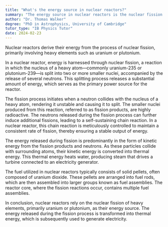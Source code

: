 ```yaml
---
title: "What's the energy source in nuclear reactors?"
summary: "The energy source in nuclear reactors is the nuclear fission of heavy elements, primarily uranium or plutonium."
author: "Dr. Thomas Walker"
degree: "PhD in Astrophysics, University of Cambridge"
tutor_type: "IB Physics Tutor"
date: 2024-02-23
---
```


Nuclear reactors derive their energy from the process of nuclear fission, primarily involving heavy elements such as uranium or plutonium.

In a nuclear reactor, energy is harnessed through nuclear fission, a reaction in which the nucleus of a heavy atom—commonly uranium-235 or plutonium-239—is split into two or more smaller nuclei, accompanied by the release of several neutrons. This splitting process releases a substantial amount of energy, which serves as the primary power source for the reactor.

The fission process initiates when a neutron collides with the nucleus of a heavy atom, rendering it unstable and causing it to split. The smaller nuclei produced from this reaction, referred to as fission products, are highly radioactive. The neutrons released during the fission process can further induce additional fissions, leading to a self-sustaining chain reaction. In a nuclear reactor, this chain reaction is meticulously controlled to maintain a consistent rate of fission, thereby ensuring a stable output of energy.

The energy released during fission is predominantly in the form of kinetic energy from the fission products and neutrons. As these particles collide with surrounding atoms, their kinetic energy is converted into thermal energy. This thermal energy heats water, producing steam that drives a turbine connected to an electricity generator.

The fuel utilized in nuclear reactors typically consists of solid pellets, often composed of uranium dioxide. These pellets are arranged into fuel rods, which are then assembled into larger groups known as fuel assemblies. The reactor core, where the fission reactions occur, contains multiple fuel assemblies.

In conclusion, nuclear reactors rely on the nuclear fission of heavy elements, primarily uranium or plutonium, as their energy source. The energy released during the fission process is transformed into thermal energy, which is subsequently used to generate electricity.
    